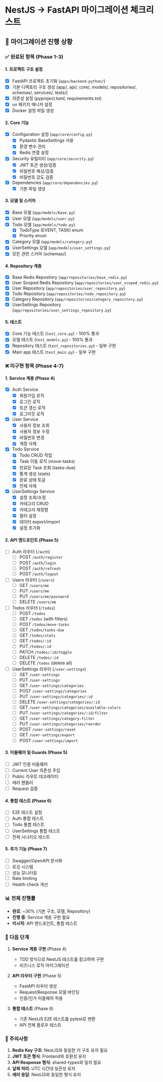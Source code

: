 # NestJS → FastAPI 마이그레이션 체크리스트

## 🔄 마이그레이션 진행 상황

### ✅ 완료된 항목 (Phase 1-3)

#### 1. 프로젝트 구조 설정
- [x] FastAPI 프로젝트 초기화 (`apps/backend-python/`)
- [x] 기본 디렉토리 구조 생성 (app/, api/, core/, models/, repositories/, schemas/, services/, tests/)
- [x] 의존성 설정 (pyproject.toml, requirements.txt)
- [x] uv 패키지 매니저 설정
- [x] Docker 설정 파일 생성

#### 2. Core 기능
- [x] Configuration 설정 (`app/core/config.py`)
  - [x] Pydantic BaseSettings 사용
  - [x] 환경 변수 관리
  - [x] Redis 연결 설정
- [x] Security 유틸리티 (`app/core/security.py`)
  - [x] JWT 토큰 생성/검증
  - [x] 비밀번호 해싱/검증
  - [x] 비밀번호 강도 검증
- [x] Dependencies (`app/core/dependencies.py`)
  - [x] 기본 파일 생성

#### 3. 모델 및 스키마
- [x] Base 모델 (`app/models/base.py`)
- [x] User 모델 (`app/models/user.py`)
- [x] Todo 모델 (`app/models/todo.py`)
  - [x] TodoType (EVENT, TASK) enum
  - [x] Priority enum
- [x] Category 모델 (`app/models/category.py`)
- [x] UserSettings 모델 (`app/models/user_settings.py`)
- [x] 모든 관련 스키마 (schemas/)

#### 4. Repository 계층
- [x] Base Redis Repository (`app/repositories/base_redis.py`)
- [x] User Scoped Redis Repository (`app/repositories/user_scoped_redis.py`)
- [x] User Repository (`app/repositories/user_repository.py`)
- [x] Todo Repository (`app/repositories/todo_repository.py`)
- [x] Category Repository (`app/repositories/category_repository.py`)
- [x] UserSettings Repository (`app/repositories/user_settings_repository.py`)

#### 5. 테스트
- [x] Core 기능 테스트 (`test_core.py`) - 100% 통과
- [x] 모델 테스트 (`test_models.py`) - 100% 통과
- [x] Repository 테스트 (`test_repositories.py`) - 일부 구현
- [x] Main app 테스트 (`test_main.py`) - 일부 구현

### ❌ 미구현 항목 (Phase 4-7)

#### 1. Service 계층 (Phase 4)
- [x] Auth Service
  - [x] 회원가입 로직
  - [x] 로그인 로직
  - [x] 토큰 갱신 로직
  - [x] 로그아웃 로직
- [x] User Service
  - [x] 사용자 정보 조회
  - [x] 사용자 정보 수정
  - [x] 비밀번호 변경
  - [x] 계정 삭제
- [x] Todo Service
  - [x] Todo CRUD 작업
  - [x] Task 이동 로직 (move-tasks)
  - [x] 만료된 Task 조회 (tasks-due)
  - [x] 통계 생성 (stats)
  - [x] 완료 상태 토글
  - [x] 전체 삭제
- [x] UserSettings Service
  - [x] 설정 조회/수정
  - [x] 카테고리 CRUD
  - [x] 카테고리 재정렬
  - [x] 필터 설정
  - [x] 데이터 export/import
  - [x] 설정 초기화

#### 2. API 엔드포인트 (Phase 5)
- [ ] Auth 라우터 (`/auth`)
  - [ ] POST `/auth/register`
  - [ ] POST `/auth/login`
  - [ ] POST `/auth/refresh`
  - [ ] POST `/auth/logout`
- [ ] Users 라우터 (`/users`)
  - [ ] GET `/users/me`
  - [ ] PUT `/users/me`
  - [ ] PUT `/users/me/password`
  - [ ] DELETE `/users/me`
- [ ] Todos 라우터 (`/todos`)
  - [ ] POST `/todos`
  - [ ] GET `/todos` (with filters)
  - [ ] POST `/todos/move-tasks`
  - [ ] GET `/todos/tasks-due`
  - [ ] GET `/todos/stats`
  - [ ] GET `/todos/:id`
  - [ ] PUT `/todos/:id`
  - [ ] PATCH `/todos/:id/toggle`
  - [ ] DELETE `/todos/:id`
  - [ ] DELETE `/todos` (delete all)
- [ ] UserSettings 라우터 (`/user-settings`)
  - [ ] GET `/user-settings`
  - [ ] PUT `/user-settings`
  - [ ] GET `/user-settings/categories`
  - [ ] POST `/user-settings/categories`
  - [ ] PUT `/user-settings/categories/:id`
  - [ ] DELETE `/user-settings/categories/:id`
  - [ ] GET `/user-settings/categories/available-colors`
  - [ ] PUT `/user-settings/categories/:id/filter`
  - [ ] GET `/user-settings/category-filter`
  - [ ] PUT `/user-settings/categories/reorder`
  - [ ] POST `/user-settings/reset`
  - [ ] GET `/user-settings/export`
  - [ ] POST `/user-settings/import`

#### 3. 미들웨어 및 Guards (Phase 5)
- [ ] JWT 인증 미들웨어
- [ ] Current User 의존성 주입
- [ ] Public 라우트 데코레이터
- [ ] 에러 핸들러
- [ ] Request 검증

#### 4. 통합 테스트 (Phase 6)
- [ ] E2E 테스트 설정
- [ ] Auth 통합 테스트
- [ ] Todo 통합 테스트
- [ ] UserSettings 통합 테스트
- [ ] 전체 시나리오 테스트

#### 5. 추가 기능 (Phase 7)
- [ ] Swagger/OpenAPI 문서화
- [ ] 로깅 시스템
- [ ] 성능 모니터링
- [ ] Rate limiting
- [ ] Health check 개선

### 📊 전체 진행률

- **완료**: ~30% (기본 구조, 모델, Repository)
- **진행 중**: Service 계층 구현 필요
- **미시작**: API 엔드포인트, 통합 테스트

### 🎯 다음 단계

1. **Service 계층 구현** (Phase 4)
   - TDD 방식으로 NestJS 테스트를 참고하여 구현
   - 비즈니스 로직 마이그레이션

2. **API 라우터 구현** (Phase 5)
   - FastAPI 라우터 생성
   - Request/Response 모델 바인딩
   - 인증/인가 미들웨어 적용

3. **통합 테스트** (Phase 6)
   - 기존 NestJS E2E 테스트를 pytest로 변환
   - API 전체 플로우 테스트

### 📝 주의사항

1. **Redis Key 구조**: NestJS와 동일한 키 구조 유지 필요
2. **JWT 토큰 형식**: Frontend와 호환성 유지
3. **API Response 형식**: shared-types와 일치 필요
4. **날짜 처리**: UTC 시간대 일관성 유지
5. **에러 응답**: NestJS와 동일한 형식 유지